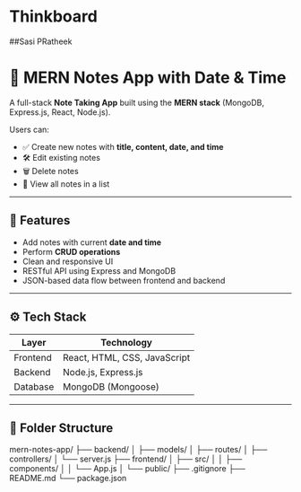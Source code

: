 ﻿# Thinkboard
##Sasi PRatheek

# 📝 MERN Notes App with Date & Time

A full-stack **Note Taking App** built using the **MERN stack** (MongoDB, Express.js, React, Node.js).

Users can:
- ✅ Create new notes with **title, content, date, and time**
- 🛠️ Edit existing notes
- 🗑️ Delete notes
- 📖 View all notes in a list

---

## 🚀 Features

- Add notes with current **date and time**
- Perform **CRUD operations**
- Clean and responsive UI
- RESTful API using Express and MongoDB
- JSON-based data flow between frontend and backend

---

## ⚙️ Tech Stack

| Layer     | Technology          |
|-----------|---------------------|
| Frontend  | React, HTML, CSS, JavaScript |
| Backend   | Node.js, Express.js |
| Database  | MongoDB (Mongoose)  |

---

## 📁 Folder Structure
mern-notes-app/
├── backend/
│ ├── models/
│ ├── routes/
│ ├── controllers/
│ └── server.js
├── frontend/
│ ├── src/
│ │ ├── components/
│ │ └── App.js
│ └── public/
├── .gitignore
├── README.md
└── package.json

